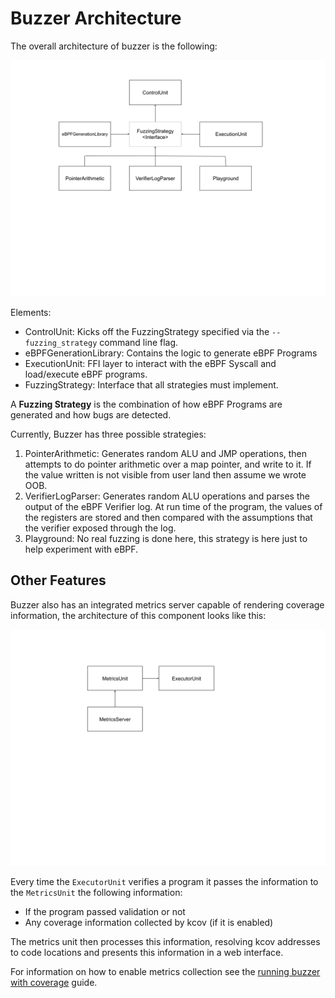 # Buzzer Architecture

The overall architecture of buzzer is the following:

![](BuzzerArchitecture.png)

Elements:
  * ControlUnit: Kicks off the FuzzingStrategy specified via the 
    `--fuzzing_strategy` command line flag.
  * eBPFGenerationLibrary: Contains the logic to generate eBPF Programs
  * ExecutionUnit: FFI layer to interact with the eBPF Syscall and load/execute
    eBPF programs.
  * FuzzingStrategy: Interface that all strategies must implement.

A **Fuzzing Strategy** is the combination of how eBPF Programs are generated
and how bugs are detected.

Currently, Buzzer has three possible strategies:
  1. PointerArithmetic: Generates random ALU and JMP operations, then attempts
     to do pointer arithmetic over a map pointer, and write to it. If the value
     written is not visible from user land then assume we wrote OOB.
  1. VerifierLogParser: Generates random ALU operations and parses the output
     of the eBPF Verifier log. At run time of the program, the values of the
     registers are stored and then compared with the assumptions that the
     verifier exposed through the log.
  1. Playground: No real fuzzing is done here, this strategy is here just to
     help experiment with eBPF.

## Other Features

Buzzer also has an integrated metrics server capable of rendering coverage
information, the architecture of this component looks like this:

![](MetricsCollectionArchitecture.png)

Every time the `ExecutorUnit` verifies a program it passes the information to the
`MetricsUnit` the following information:

  * If the program passed validation or not
  * Any coverage information collected by kcov (if it is enabled)

The metrics unit then processes this information, resolving kcov addresses to
code locations and presents this information in a web interface.

For information on how to enable metrics collection see the
[running buzzer with coverage](../guides/running_with_coverage.md) guide.
